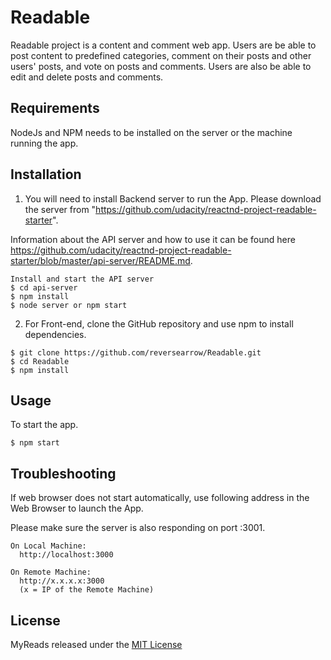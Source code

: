 
# Readable

Readable project is a content and comment web app. Users are be able to post content to predefined categories, comment on their posts and other users' posts, and vote on posts and comments. Users are also be able to edit and delete posts and comments.


## Requirements

NodeJs and NPM needs to be installed on the server or the machine running the app.

## Installation

1) You will need to install Backend server to run the App. Please download the server from "https://github.com/udacity/reactnd-project-readable-starter".

Information about the API server and how to use it can be found here https://github.com/udacity/reactnd-project-readable-starter/blob/master/api-server/README.md.

```
Install and start the API server
$ cd api-server
$ npm install
$ node server or npm start
```

2) For Front-end, clone the GitHub repository and use npm to install dependencies.

```
$ git clone https://github.com/reversearrow/Readable.git
$ cd Readable
$ npm install
```

## Usage

To start the app.

```
$ npm start
```


## Troubleshooting

If web browser does not start automatically, use following address in the Web Browser to launch the App.

Please make sure the server is also responding on port :3001. 

```
On Local Machine:
  http://localhost:3000

On Remote Machine:
  http://x.x.x.x:3000
  (x = IP of the Remote Machine)
```


## License

MyReads released under the [MIT License](/License)
